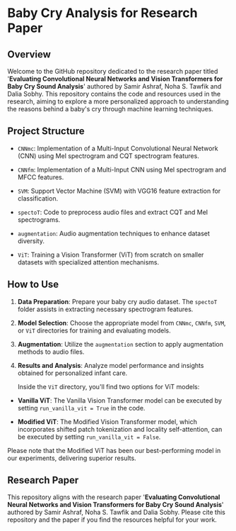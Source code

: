 # Baby Cry Analysis for Research Paper

## Overview

Welcome to the GitHub repository dedicated to the research paper titled '**Evaluating Convolutional Neural Networks and Vision Transformers for Baby Cry Sound Analysis**' authored by Samir Ashraf, Noha S. Tawfik and Dalia Sobhy. This repository contains the code and resources used in the research, aiming to explore a more personalized approach to understanding the reasons behind a baby's cry through machine learning techniques.

## Project Structure

- `CNNmc`: Implementation of a Multi-Input Convolutional Neural Network (CNN) using Mel spectrogram and CQT spectrogram features.

- `CNNfm`: Implementation of a Multi-Input CNN using Mel spectrogram and MFCC features.

- `SVM`: Support Vector Machine (SVM) with VGG16 feature extraction for classification.

- `spectoT`: Code to preprocess audio files and extract CQT and Mel spectrograms.

- `augmentation`: Audio augmentation techniques to enhance dataset diversity.

- `ViT`: Training a Vision Transformer (ViT) from scratch on smaller datasets with specialized attention mechanisms.

## How to Use

1. **Data Preparation**: Prepare your baby cry audio dataset. The `spectoT` folder assists in extracting necessary spectrogram features.

2. **Model Selection**: Choose the appropriate model from `CNNmc`, `CNNfm`, `SVM`, or `ViT` directories for training and evaluating models.

3. **Augmentation**: Utilize the `augmentation` section to apply augmentation methods to audio files.

4. **Results and Analysis**: Analyze model performance and insights obtained for personalized infant care.

   Inside the `ViT` directory, you'll find two options for ViT models:

- **Vanilla ViT**: The Vanilla Vision Transformer model can be executed by setting `run_vanilla_vit = True` in the code.

- **Modified ViT**: The Modified Vision Transformer model, which incorporates shifted patch tokenization and locality self-attention, can be executed by setting `run_vanilla_vit = False`.

Please note that the Modified ViT has been our best-performing model in our experiments, delivering superior results.

## Research Paper

This repository aligns with the research paper '**Evaluating Convolutional Neural Networks and Vision Transformers for Baby Cry Sound Analysis**' authored by Samir Ashraf, Noha S. Tawfik and Dalia Sobhy. Please cite this repository and the paper if you find the resources helpful for your work.




